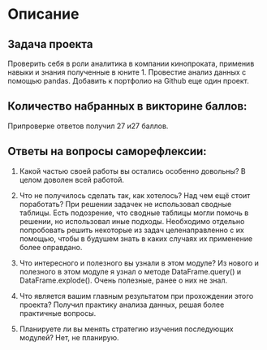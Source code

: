 # Описание

## Задача проекта
Проверить себя в роли аналитика в компании кинопроката, применив навыки и знания полученные в юните 1.
Провестие анализ данных с помощью pandas. Добавить к портфолио на Github еще один проект.

## Количество набранных в викторине баллов:
Припроверке ответов получил 27 и27 баллов. 

## Ответы на вопросы саморефлексии:
1. Какой частью своей работы вы остались особенно довольны?
В целом доволен всей работой.

2. Что не получилось сделать так, как хотелось? Над чем ещё стоит поработать?
При решении задачек не использовал сводные таблицы. Есть подозрение, что сводные таблицы могли помочь в решении, но использовал иные подходы. Необходимо отдельно попробовать решить некоторые из задач целенаправленно с их помощью, чтобы в будушем знать в каких случаях их применение более оправдано.

3. Что интересного и полезного вы узнали в этом модуле?
Из нового и полезного в этом модуле я узнал о методе DataFrame.query() и DataFrame.explode(). Очень полезные, ранее о них не знал.

4. Что является вашим главным результатом при прохождении этого проекта?
Получил практику анализа данных, решая более практичные вопросы.

5. Планируете ли вы менять стратегию изучения последующих модулей?
Нет, не планирую.
